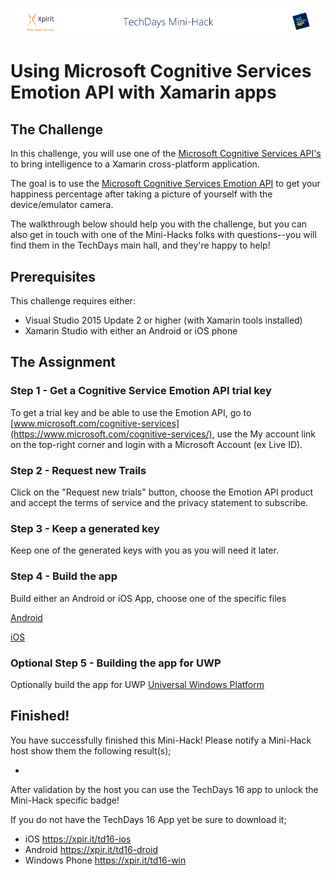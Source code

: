 ![Xpirit TechDays MiniHack Banner](../HackBanner-s.png)
# Using Microsoft Cognitive Services Emotion API with Xamarin apps

## The Challenge ##
In this challenge, you will use one of the [Microsoft Cognitive Services API's](https://www.microsoft.com/cognitive-services/) to bring intelligence to a Xamarin cross-platform application.

The goal is to use the [Microsoft Cognitive Services Emotion API](https://www.microsoft.com/cognitive-services/en-us/emotion-api) to get your happiness percentage after taking a picture of yourself with the device/emulator camera.

The walkthrough below should help you with the challenge, but you can also get in touch with one of the Mini-Hacks folks with questions--you will find them in the TechDays main hall, and they're happy to help!

## Prerequisites ##
This challenge requires either:

- Visual Studio 2015 Update 2 or higher (with Xamarin tools installed)
- Xamarin Studio with either an Android or iOS phone

## The Assignment ##

### Step 1 - Get a Cognitive Service Emotion API trial key ###
To get a trial key and be able to use the Emotion API, go to [www.microsoft.com/cognitive-services](https://www.microsoft.com/cognitive-services/), use the My account link on the top-right corner and login with a Microsoft Account (ex Live ID).

### Step 2 - Request new Trails ###
Click on the "Request new trials" button, choose the Emotion API product and accept the terms of service and the privacy statement to subscribe.

### Step 3 - Keep a generated key ###
Keep one of the generated keys with you as you will need it later.

### Step 4 - Build the app ###
Build either an Android or iOS App, choose one of the specific files

[Android](Android.md)

[iOS](iOS.md)

### Optional Step 5 - Building the app for UWP ###
Optionally build the app for UWP 
[Universal Windows Platform](UWP.md)

## Finished! ##
You have successfully finished this Mini-Hack! Please notify a Mini-Hack host show them the following result(s);

- 

After validation by the host you can use the TechDays 16 app to unlock the Mini-Hack specific badge!

If you do not have the TechDays 16 App yet be sure to download it;
- iOS <https://xpir.it/td16-ios>
- Android <https://xpir.it/td16-droid>
- Windows Phone <https://xpir.it/td16-win>